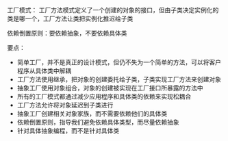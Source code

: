 工厂模式：
工厂方法模式定义了一个创建的对象的接口，但由子类决定实例化的类是哪一个，工厂方法让类把实例化推迟给子类

依赖倒置原则：要依赖抽象，不要依赖具体类

要点：
- 简单工厂，并不是真正的设计模式，但仍不失为一个简单的方法，可以将客户程序从具体类中解耦
- 工厂方法使用继承，把对象的创建委托给子类，子类实现工厂方法来创建对象
- 抽象工厂使用对象组合，对象的创建被实现在工厂接口所暴露的方法中
- 所有的工厂模式都通过减少应用程序和具体类的依赖来实现松耦合
- 工厂方法允许将对象延迟到子类进行
- 抽象工厂创建相关对象家族，而不需要依赖他们的具体类
- 依赖倒置原则，指导我们避免依赖具体类型，而尽量依赖抽象
- 针对具体抽象编程，而不是针对具体类